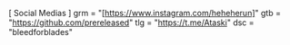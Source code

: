 [ Social Medias ]
grm = "[https://www.instagram.com/heheherun]"
gtb = "https://github.com/prereleased"
tlg = "https://t.me/Ataski"
dsc = "bleedforblades"
